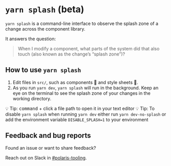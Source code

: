 # `yarn splash` (beta)

`yarn splash` is a command-line interface to observe the splash zone of a change across the component library.

It answers the question:

> When I modify a component, what parts of the system did that also touch (also known as the change’s “splash zone”)?

## How to use `yarn splash`

1. Edit files in `src/`, such as components 🧩 and style sheets 🎨.
2. As you run `yarn dev`, `yarn splash` will run in the background. Keep an eye on the terminal to see the splash zone of your changes in the working directory.

💡 Tip: <kbd>command</kbd> + click a file path to open it in your text editor
💡 Tip: To disable `yarn splash` when running `yarn dev` either run `yarn dev-no-splash` or add the environment variable `DISABLE_SPLASH=1` to your environment

## Feedback and bug reports

Found an issue or want to share feedback?

Reach out on Slack in [#polaris-tooling](https://shopify.slack.com/messages/CCNUS0FML).

